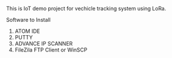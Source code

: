 This is IoT demo project for vechicle tracking system using LoRa.

Software to Install

1. ATOM IDE
2. PUTTY
3. ADVANCE IP SCANNER
4. FileZila FTP Client or WinSCP
